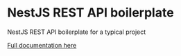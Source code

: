 # NestJS REST API boilerplate 
NestJS REST API boilerplate for a typical project

[Full documentation here](/docs/readme.md)
